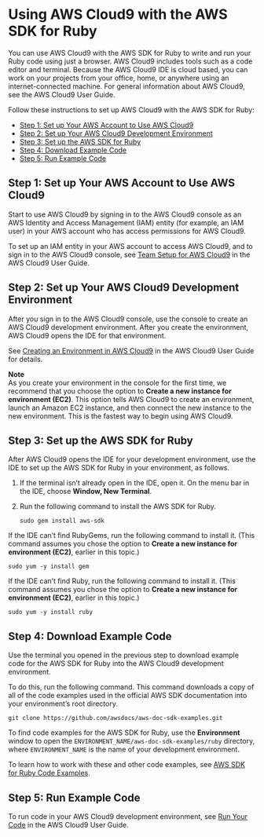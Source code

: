 # Using AWS Cloud9 with the AWS SDK for Ruby<a name="cloud9-ruby"></a>

You can use AWS Cloud9 with the AWS SDK for Ruby to write and run your Ruby code using just a browser\. AWS Cloud9 includes tools such as a code editor and terminal\. Because the AWS Cloud9 IDE is cloud based, you can work on your projects from your office, home, or anywhere using an internet\-connected machine\. For general information about AWS Cloud9, see the AWS Cloud9 User Guide\.

Follow these instructions to set up AWS Cloud9 with the AWS SDK for Ruby:
+  [Step 1: Set up Your AWS Account to Use AWS Cloud9](#cloud9-ruby-account) 
+  [Step 2: Set up Your AWS Cloud9 Development Environment](#cloud9-ruby-environment) 
+  [Step 3: Set up the AWS SDK for Ruby](#cloud9-ruby-sdk) 
+  [Step 4: Download Example Code](#cloud9-ruby-examples) 
+  [Step 5: Run Example Code](#cloud9-ruby-run) 

## Step 1: Set up Your AWS Account to Use AWS Cloud9<a name="cloud9-ruby-account"></a>

Start to use AWS Cloud9 by signing in to the AWS Cloud9 console as an AWS Identity and Access Management \(IAM\) entity \(for example, an IAM user\) in your AWS account who has access permissions for AWS Cloud9\.

To set up an IAM entity in your AWS account to access AWS Cloud9, and to sign in to the AWS Cloud9 console, see [Team Setup for AWS Cloud9](https://docs.aws.amazon.com/cloud9/latest/user-guide/setup.html) in the AWS Cloud9 User Guide\.

## Step 2: Set up Your AWS Cloud9 Development Environment<a name="cloud9-ruby-environment"></a>

After you sign in to the AWS Cloud9 console, use the console to create an AWS Cloud9 development environment\. After you create the environment, AWS Cloud9 opens the IDE for that environment\.

See [Creating an Environment in AWS Cloud9](https://docs.aws.amazon.com/cloud9/latest/user-guide/create-environment.html) in the AWS Cloud9 User Guide for details\.

**Note**  
As you create your environment in the console for the first time, we recommend that you choose the option to **Create a new instance for environment \(EC2\)**\. This option tells AWS Cloud9 to create an environment, launch an Amazon EC2 instance, and then connect the new instance to the new environment\. This is the fastest way to begin using AWS Cloud9\.

## Step 3: Set up the AWS SDK for Ruby<a name="cloud9-ruby-sdk"></a>

After AWS Cloud9 opens the IDE for your development environment, use the IDE to set up the AWS SDK for Ruby in your environment, as follows\.

1. If the terminal isn’t already open in the IDE, open it\. On the menu bar in the IDE, choose **Window, New Terminal**\.

1. Run the following command to install the AWS SDK for Ruby\.

   ```
   sudo gem install aws-sdk
   ```

If the IDE can’t find RubyGems, run the following command to install it\. \(This command assumes you chose the option to **Create a new instance for environment \(EC2\)**, earlier in this topic\.\)

```
sudo yum -y install gem
```

If the IDE can’t find Ruby, run the following command to install it\. \(This command assumes you chose the option to **Create a new instance for environment \(EC2\)**, earlier in this topic\.\)

```
sudo yum -y install ruby
```

## Step 4: Download Example Code<a name="cloud9-ruby-examples"></a>

Use the terminal you opened in the previous step to download example code for the AWS SDK for Ruby into the AWS Cloud9 development environment\.

To do this, run the following command\. This command downloads a copy of all of the code examples used in the official AWS SDK documentation into your environment’s root directory\.

```
git clone https://github.com/awsdocs/aws-doc-sdk-examples.git
```

To find code examples for the AWS SDK for Ruby, use the **Environment** window to open the `ENVIRONMENT_NAME/aws-doc-sdk-examples/ruby` directory, where `ENVIRONMENT_NAME` is the name of your development environment\.

To learn how to work with these and other code examples, see [AWS SDK for Ruby Code Examples](examples.md)\.

## Step 5: Run Example Code<a name="cloud9-ruby-run"></a>

To run code in your AWS Cloud9 development environment, see [Run Your Code](https://docs.aws.amazon.com/cloud9/latest/user-guide/build-run-debug.html#build-run-debug-run) in the AWS Cloud9 User Guide\.